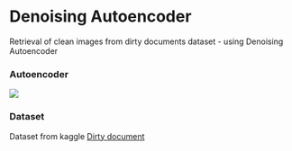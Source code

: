 # Denoising Autoencoder
Retrieval of clean images from dirty documents dataset - using Denoising Autoencoder

### Autoencoder
![](https://i.ibb.co/MD9tF6n/image.png)

### Dataset
Dataset from kaggle [Dirty document](https://www.kaggle.com/c/denoising-dirty-documents)
